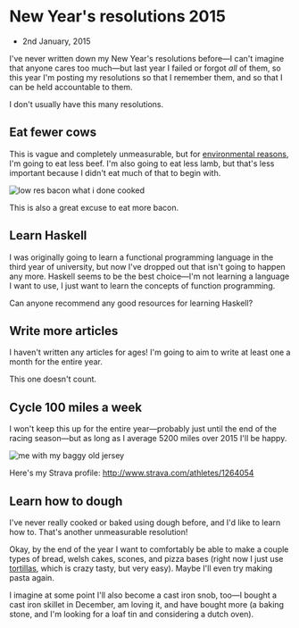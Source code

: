 # New Year's resolutions 2015
- 2nd January, 2015

I've never written down my New Year's resolutions before—I can't imagine that anyone cares too much—but last year I failed or forgot *all* of them, so this year I'm posting my resolutions so that I remember them, and so that I can be held accountable to them.

I don't usually have this many resolutions.

## Eat fewer cows

This is vague and completely unmeasurable, but for [environmental reasons](http://www.ecorazzi.com/wp-content/uploads/2011/07/green_house_proteins.jpg), I'm going to eat less beef. I'm also going to eat less lamb, but that's less important because I didn't eat much of that to begin with.

![low res bacon what i done cooked](http://i.imgur.com/oawRhsw.png)

This is also a great excuse to eat more bacon.

## Learn Haskell

I was originally going to learn a functional programming language in the third year of university, but now I've dropped out that isn't going to happen any more. Haskell seems to be the best choice—I'm not learning a language I want to use, I just want to learn the concepts of function programming.

Can anyone recommend any good resources for learning Haskell?

## Write more articles

I haven't written any articles for ages! I'm going to aim to write at least one a month for the entire year.

This one doesn't count.

## Cycle 100 miles a week

I  won't keep this up for the entire year—probably just until the end of the racing season—but as long as I average 5200 miles over 2015 I'll be happy.

![me with my baggy old jersey](http://i.imgur.com/JanqLp6.png)

Here's my Strava profile: <http://www.strava.com/athletes/1264054>

## Learn how to dough

I've never really cooked or baked using dough before, and I'd like to learn how to. That's another unmeasurable resolution!

Okay, by the end of the year I want to comfortably be able to make a couple types of bread, welsh cakes, scones, and pizza bases (right now I just use [tortillas](http://www.seriouseats.com/recipes/2014/10/pizzadilla-quesadilla-pizza-quesadizza.html), which is crazy tasty, but very easy). Maybe I'll even try making pasta again.

I imagine at some point I'll also become a cast iron snob, too—I bought a cast iron skillet in December, am loving it, and have bought more (a baking stone, and I'm looking for a loaf tin and considering a dutch oven).

